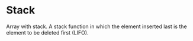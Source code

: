 # Stack
Array with stack. A stack function in which the element inserted last is the element to be deleted first (LIFO).

